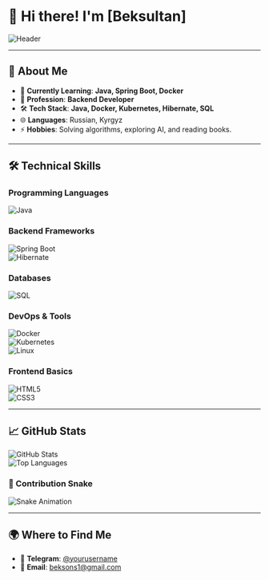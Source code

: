 # 👋 Hi there! I'm [Beksultan]  

![Header](https://images.unsplash.com/photo-1517245386807-bb43f82c33c4)  

---

## 🌟 About Me  

- 🌱 **Currently Learning**: **Java, Spring Boot, Docker**  
- 💼 **Profession**: **Backend Developer**  
- 🛠️ **Tech Stack**: **Java, Docker, Kubernetes, Hibernate, SQL**  
- 🌐 **Languages**: Russian, Kyrgyz
- ⚡ **Hobbies**: Solving algorithms, exploring AI, and reading books.  

---

## 🛠️ Technical Skills  

### Programming Languages  
![Java](https://img.shields.io/badge/Java-ED8B00?style=for-the-badge&logo=java&logoColor=white)  

### Backend Frameworks  
![Spring Boot](https://img.shields.io/badge/Spring_Boot-6DB33F?style=for-the-badge&logo=spring&logoColor=white)  
![Hibernate](https://img.shields.io/badge/Hibernate-59666C?style=for-the-badge&logo=hibernate&logoColor=white)  

### Databases  
![SQL](https://img.shields.io/badge/SQL-003B57?style=for-the-badge&logo=postgresql&logoColor=white)  

### DevOps & Tools  
![Docker](https://img.shields.io/badge/Docker-2496ED?style=for-the-badge&logo=docker&logoColor=white)  
![Kubernetes](https://img.shields.io/badge/Kubernetes-326CE5?style=for-the-badge&logo=kubernetes&logoColor=white)  
![Linux](https://img.shields.io/badge/Linux-FCC624?style=for-the-badge&logo=linux&logoColor=black)  

### Frontend Basics  
![HTML5](https://img.shields.io/badge/HTML5-E34F26?style=for-the-badge&logo=html5&logoColor=white)  
![CSS3](https://img.shields.io/badge/CSS3-1572B6?style=for-the-badge&logo=css3&logoColor=white)  

---

## 📈 GitHub Stats  

![GitHub Stats](https://github-readme-stats.vercel.app/api?username=BeksCoder&show_icons=true&theme=radical)  
![Top Languages](https://github-readme-stats.vercel.app/api/top-langs/?username=BeksCoder&layout=compact&theme=radical)  

### 🐍 Contribution Snake  
![Snake Animation](https://github.com/your-username/your-username/blob/output/github-contribution-grid-snake.svg)

---

## 🌍 Where to Find Me  

- 💬 **Telegram**: [@yourusername](https://t.me/SultanXxOne)  
- 📧 **Email**: beksons1@gmail.com

